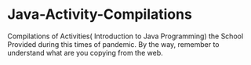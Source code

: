 # Java-Activity-Compilations
Compilations of Activities( Introduction to Java Programming) the School Provided during this times of pandemic. By the way, remember to understand what are you copying from the web.
